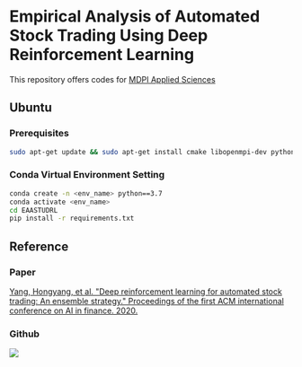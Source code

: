 # Empirical Analysis of Automated Stock Trading Using Deep Reinforcement Learning
This repository offers codes for [MDPI Applied Sciences](https://www.mdpi.com/2076-3417/13/1/633#B10-applsci-13-00633)

## Ubuntu
### Prerequisites
```bash
sudo apt-get update && sudo apt-get install cmake libopenmpi-dev python3-dev zlib1g-dev libgl1-mesa-glx
```
### Conda Virtual Environment Setting
```bash
conda create -n <env_name> python==3.7
conda activate <env_name>
cd EAASTUDRL
pip install -r requirements.txt
```

## Reference
### Paper
[Yang, Hongyang, et al. "Deep reinforcement learning for automated stock trading: An ensemble strategy." Proceedings of the first ACM international conference on AI in finance. 2020.](https://papers.ssrn.com/sol3/papers.cfm?abstract_id=3690996) 
### Github
[<img src="https://img.shields.io/badge/Github-222222?style=flate&logo=Github&logoColor=white"/>](https://github.com/AI4Finance-Foundation/FinRL-Live-Trading)

